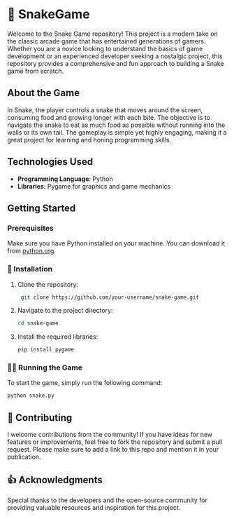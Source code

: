 # :snake: SnakeGame
Welcome to the Snake Game repository! This project is a modern take on the classic arcade game that has entertained generations of gamers. Whether you are a novice looking to understand the basics of game development or an experienced developer seeking a nostalgic project, this repository provides a comprehensive and fun approach to building a Snake game from scratch.

## About the Game
In Snake, the player controls a snake that moves around the screen, consuming food and growing longer with each bite. The objective is to navigate the snake to eat as much food as possible without running into the walls or its own tail. The gameplay is simple yet highly engaging, making it a great project for learning and honing programming skills.

## Technologies Used
* **Programming Language**: Python
* **Libraries**: Pygame for graphics and game mechanics

## Getting Started
### Prerequisites
Make sure you have Python installed on your machine. You can download it from [python.org](https://www.python.org/).

### :minidisc: Installation
1. Clone the repository:
   ```bash
    git clone https://github.com/your-username/snake-game.git
    ```
2. Navigate to the project directory:
    ```bash
    cd snake-game
    ```
3. Install the required libraries:
    ```bash
    pip install pygame
    ```

### :running_man: Running the Game
To start the game, simply run the following command:
   ```bash
   python snake.py
   ```

## :mechanical_arm: Contributing
I welcome contributions from the community! If you have ideas for new features or improvements, feel free to fork the repository and submit a pull request. Please make sure to add a link to this repo and mention it in your publication.

## :+1: Acknowledgments
Special thanks to the developers and the open-source community for providing valuable resources and inspiration for this project.
